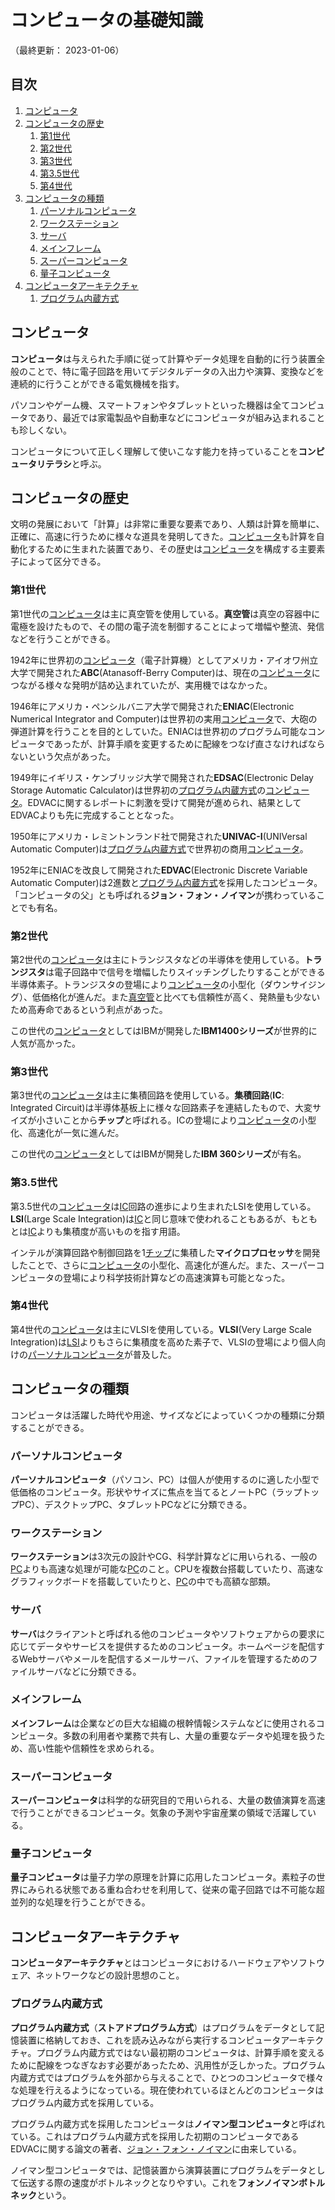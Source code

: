 # コンピュータの基礎知識

（最終更新： 2023-01-06）


## 目次

1. [コンピュータ](#コンピュータ)
1. [コンピュータの歴史](#コンピュータの歴史)
	1. [第1世代](#第1世代)
	1. [第2世代](#第2世代)
	1. [第3世代](#第3世代)
	1. [第3.5世代](#第35世代)
	1. [第4世代](#第4世代)
1. [コンピュータの種類](#コンピュータの種類)
	1. [パーソナルコンピュータ](#パーソナルコンピュータ)
	1. [ワークステーション](#ワークステーション)
	1. [サーバ](#サーバ)
	1. [メインフレーム](#メインフレーム)
	1. [スーパーコンピュータ](#スーパーコンピュータ)
	1. [量子コンピュータ](#量子コンピュータ)
1. [コンピュータアーキテクチャ](#コンピュータアーキテクチャ)
	1. [プログラム内蔵方式](#プログラム内蔵方式)


## コンピュータ

**コンピュータ**は与えられた手順に従って計算やデータ処理を自動的に行う装置全般のことで、特に電子回路を用いてデジタルデータの入出力や演算、変換などを連続的に行うことができる電気機械を指す。

パソコンやゲーム機、スマートフォンやタブレットといった機器は全てコンピュータであり、最近では家電製品や自動車などにコンピュータが組み込まれることも珍しくない。

コンピュータについて正しく理解して使いこなす能力を持っていることを**コンピュータリテラシ**と呼ぶ。


## コンピュータの歴史

文明の発展において「計算」は非常に重要な要素であり、人類は計算を簡単に、正確に、高速に行うために様々な道具を発明してきた。[コンピュータ](#コンピュータ)も計算を自動化するために生まれた装置であり、その歴史は[コンピュータ](#コンピュータ)を構成する主要素子によって区分できる。

### 第1世代

第1世代の[コンピュータ](#コンピュータ)は主に真空管を使用している。**真空管**は真空の容器中に電極を設けたもので、その間の電子流を制御することによって増幅や整流、発信などを行うことができる。

1942年に世界初の[コンピュータ](#コンピュータ)（電子計算機）としてアメリカ・アイオワ州立大学で開発された**ABC**(Atanasoff-Berry Computer)は、現在の[コンピュータ](#コンピュータ)につながる様々な発明が詰め込まれていたが、実用機ではなかった。

1946年にアメリカ・ペンシルバニア大学で開発された**ENIAC**(Electronic Numerical Integrator and Computer)は世界初の実用[コンピュータ](#コンピュータ)で、大砲の弾道計算を行うことを目的としていた。ENIACは世界初のプログラム可能なコンピュータであったが、計算手順を変更するために配線をつなげ直さなければならないという欠点があった。

1949年にイギリス・ケンブリッジ大学で開発された**EDSAC**(Electronic Delay Storage Automatic Calculator)は世界初の[プログラム内蔵方式](#プログラム内蔵方式)の[コンピュータ](#コンピュータ)。EDVACに関するレポートに刺激を受けて開発が進められ、結果としてEDVACよりも先に完成することとなった。

1950年にアメリカ・レミントンランド社で開発された**UNIVAC-I**(UNIVersal Automatic Computer)は[プログラム内蔵方式](#プログラム内蔵方式)で世界初の商用[コンピュータ](#コンピュータ)。

1952年にENIACを改良して開発された**EDVAC**(Electronic Discrete Variable Automatic Computer)は2進数と[プログラム内蔵方式](#プログラム内蔵方式)を採用したコンピュータ。「コンピュータの父」とも呼ばれる**ジョン・フォン・ノイマン**が携わっていることでも有名。

### 第2世代

第2世代の[コンピュータ](#コンピュータ)は主にトランジスタなどの半導体を使用している。**トランジスタ**は電子回路中で信号を増幅したりスイッチングしたりすることができる半導体素子。トランジスタの登場により[コンピュータ](#コンピュータ)の小型化（ダウンサイジング）、低価格化が進んだ。また[真空管](#第1世代)と比べても信頼性が高く、発熱量も少ないため高寿命であるという利点があった。

この世代の[コンピュータ](#コンピュータ)としてはIBMが開発した**IBM1400シリーズ**が世界的に人気が高かった。

### 第3世代

第3世代の[コンピュータ](#コンピュータ)は主に集積回路を使用している。**集積回路**(**IC**: Integrated Circuit)は半導体基板上に様々な回路素子を連結したもので、大変サイズが小さいことから**チップ**と呼ばれる。ICの登場により[コンピュータ](#コンピュータ)の小型化、高速化が一気に進んだ。

この世代の[コンピュータ](#コンピュータ)としてはIBMが開発した**IBM 360シリーズ**が有名。

### 第3.5世代 

第3.5世代の[コンピュータ](#コンピュータ)は[IC](#第3世代)回路の進歩により生まれたLSIを使用している。**LSI**(Large Scale Integration)は[IC](#第3世代)と同じ意味で使われることもあるが、もともとは[IC](#第3世代)よりも集積度が高いものを指す用語。

インテルが演算回路や制御回路を1[チップ](#第3世代)に集積した**マイクロプロセッサ**を開発したことで、さらに[コンピュータ](#コンピュータ)の小型化、高速化が進んだ。また、スーパーコンピュータの登場により科学技術計算などの高速演算も可能となった。

### 第4世代

第4世代の[コンピュータ](#コンピュータ)は主にVLSIを使用している。**VLSI**(Very Large Scale Integration)は[LSI](#第35世代)よりもさらに集積度を高めた素子で、VLSIの登場により個人向けの[パーソナルコンピュータ](#パーソナルコンピュータ)が普及した。


## コンピュータの種類

コンピュータは活躍した時代や用途、サイズなどによっていくつかの種類に分類することができる。

### パーソナルコンピュータ

**パーソナルコンピュータ**（パソコン、PC）は個人が使用するのに適した小型で低価格のコンピュータ。形状やサイズに焦点を当てるとノートPC（ラップトップPC）、デスクトップPC、タブレットPCなどに分類できる。

### ワークステーション

**ワークステーション**は3次元の設計やCG、科学計算などに用いられる、一般の[PC](#パーソナルコンピュータ)よりも高速な処理が可能な[PC](#パーソナルコンピュータ)のこと。CPUを複数台搭載していたり、高速なグラフィックボードを搭載していたりと、[PC](#パーソナルコンピュータ)の中でも高額な部類。

### サーバ

**サーバ**はクライアントと呼ばれる他のコンピュータやソフトウェアからの要求に応じてデータやサービスを提供するためのコンピュータ。ホームページを配信するWebサーバやメールを配信するメールサーバ、ファイルを管理するためのファイルサーバなどに分類できる。

### メインフレーム

**メインフレーム**は企業などの巨大な組織の根幹情報システムなどに使用されるコンピュータ。多数の利用者や業務で共有し、大量の重要なデータや処理を扱うため、高い性能や信頼性を求められる。

### スーパーコンピュータ

**スーパーコンピュータ**は科学的な研究目的で用いられる、大量の数値演算を高速で行うことができるコンピュータ。気象の予測や宇宙産業の領域で活躍している。

### 量子コンピュータ

**量子コンピュータ**は量子力学の原理を計算に応用したコンピュータ。素粒子の世界にみられる状態である重ね合わせを利用して、従来の電子回路では不可能な超並列的な処理を行うことができる。


## コンピュータアーキテクチャ

**コンピュータアーキテクチャ**とはコンピュータにおけるハードウェアやソフトウェア、ネットワークなどの設計思想のこと。

### プログラム内蔵方式

**プログラム内蔵方式**（**ストアドプログラム方式**）はプログラムをデータとして記憶装置に格納しておき、これを読み込みながら実行するコンピュータアーキテクチャ。プログラム内蔵方式ではない最初期のコンピュータは、計算手順を変えるために配線をつなぎなおす必要があったため、汎用性が乏しかった。プログラム内蔵方式ではプログラムを外部から与えることで、ひとつのコンピュータで様々な処理を行えるようになっている。現在使われているほとんどのコンピュータはプログラム内蔵方式を採用している。

プログラム内蔵方式を採用したコンピュータは**ノイマン型コンピュータ**と呼ばれている。これはプログラム内蔵方式を採用した初期のコンピュータであるEDVACに関する論文の著者、[ジョン・フォン・ノイマン](#第1世代)に由来している。

ノイマン型コンピュータでは、記憶装置から演算装置にプログラムをデータとして伝送する際の速度がボトルネックとなりやすい。これを**フォンノイマンボトルネック**という。
